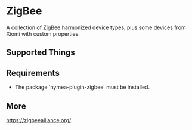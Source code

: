 # ZigBee

A collection of ZigBee harmonized device types, plus some devices
from Xiomi with custom properties.

## Supported Things


## Requirements

* The package 'nymea-plugin-zigbee' must be installed.

## More

https://zigbeealliance.org/

